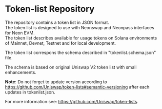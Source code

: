 # Token-list Repository

The repository contains a token list in JSON format.  
The token list is designed to use with Neonswap and Neonpass interfaces for Neon EVM.  
The token list describes available for usage tokens on Solana environments of Mainnet, Devnet, Testnet and for local development.  

The token list correspons the schema described in "tokenlist.schema.json" file.

The schema is based on original Uniswap V2 token list with small enhancements.

**Note:** Do not forget to update version according to https://github.com/Uniswap/token-lists#semantic-versioning
after each updates in tokenlist.json.

For more information see: https://github.com/Uniswap/token-lists.
